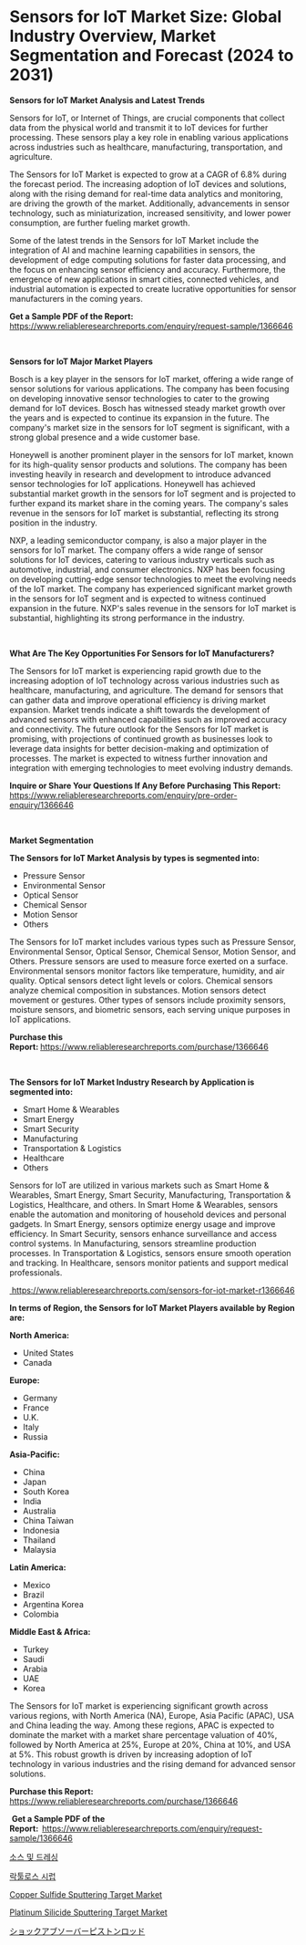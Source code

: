 <p><h1>Sensors for IoT Market Size: Global Industry Overview, Market Segmentation and Forecast (2024 to 2031)</h1></p><p><strong>Sensors for IoT Market Analysis and Latest Trends</strong></p>
<p><p>Sensors for IoT, or Internet of Things, are crucial components that collect data from the physical world and transmit it to IoT devices for further processing. These sensors play a key role in enabling various applications across industries such as healthcare, manufacturing, transportation, and agriculture.</p><p>The Sensors for IoT Market is expected to grow at a CAGR of 6.8% during the forecast period. The increasing adoption of IoT devices and solutions, along with the rising demand for real-time data analytics and monitoring, are driving the growth of the market. Additionally, advancements in sensor technology, such as miniaturization, increased sensitivity, and lower power consumption, are further fueling market growth.</p><p>Some of the latest trends in the Sensors for IoT Market include the integration of AI and machine learning capabilities in sensors, the development of edge computing solutions for faster data processing, and the focus on enhancing sensor efficiency and accuracy. Furthermore, the emergence of new applications in smart cities, connected vehicles, and industrial automation is expected to create lucrative opportunities for sensor manufacturers in the coming years.</p></p>
<p><strong>Get a Sample PDF of the Report:&nbsp;</strong> <a href="https://www.reliableresearchreports.com/enquiry/request-sample/1366646">https://www.reliableresearchreports.com/enquiry/request-sample/1366646</a></p>
<p>&nbsp;</p>
<p><strong>Sensors for IoT Major Market Players</strong></p>
<p><p>Bosch is a key player in the sensors for IoT market, offering a wide range of sensor solutions for various applications. The company has been focusing on developing innovative sensor technologies to cater to the growing demand for IoT devices. Bosch has witnessed steady market growth over the years and is expected to continue its expansion in the future. The company's market size in the sensors for IoT segment is significant, with a strong global presence and a wide customer base.</p><p>Honeywell is another prominent player in the sensors for IoT market, known for its high-quality sensor products and solutions. The company has been investing heavily in research and development to introduce advanced sensor technologies for IoT applications. Honeywell has achieved substantial market growth in the sensors for IoT segment and is projected to further expand its market share in the coming years. The company's sales revenue in the sensors for IoT market is substantial, reflecting its strong position in the industry.</p><p>NXP, a leading semiconductor company, is also a major player in the sensors for IoT market. The company offers a wide range of sensor solutions for IoT devices, catering to various industry verticals such as automotive, industrial, and consumer electronics. NXP has been focusing on developing cutting-edge sensor technologies to meet the evolving needs of the IoT market. The company has experienced significant market growth in the sensors for IoT segment and is expected to witness continued expansion in the future. NXP's sales revenue in the sensors for IoT market is substantial, highlighting its strong performance in the industry.</p></p>
<p>&nbsp;</p>
<p><strong>What Are The Key Opportunities For Sensors for IoT Manufacturers?</strong></p>
<p><p>The Sensors for IoT market is experiencing rapid growth due to the increasing adoption of IoT technology across various industries such as healthcare, manufacturing, and agriculture. The demand for sensors that can gather data and improve operational efficiency is driving market expansion. Market trends indicate a shift towards the development of advanced sensors with enhanced capabilities such as improved accuracy and connectivity. The future outlook for the Sensors for IoT market is promising, with projections of continued growth as businesses look to leverage data insights for better decision-making and optimization of processes. The market is expected to witness further innovation and integration with emerging technologies to meet evolving industry demands.</p></p>
<p><strong>Inquire or Share Your Questions If Any Before Purchasing This Report:</strong> <a href="https://www.reliableresearchreports.com/enquiry/pre-order-enquiry/1366646">https://www.reliableresearchreports.com/enquiry/pre-order-enquiry/1366646</a></p>
<p>&nbsp;</p>
<p><strong>Market Segmentation</strong></p>
<p><strong>The Sensors for IoT Market Analysis by types is segmented into:</strong></p>
<p><ul><li>Pressure Sensor</li><li>Environmental Sensor</li><li>Optical Sensor</li><li>Chemical Sensor</li><li>Motion Sensor</li><li>Others</li></ul></p>
<p><p>The Sensors for IoT market includes various types such as Pressure Sensor, Environmental Sensor, Optical Sensor, Chemical Sensor, Motion Sensor, and Others. Pressure sensors are used to measure force exerted on a surface. Environmental sensors monitor factors like temperature, humidity, and air quality. Optical sensors detect light levels or colors. Chemical sensors analyze chemical composition in substances. Motion sensors detect movement or gestures. Other types of sensors include proximity sensors, moisture sensors, and biometric sensors, each serving unique purposes in IoT applications.</p></p>
<p><strong>Purchase this Report:&nbsp;</strong><a href="https://www.reliableresearchreports.com/purchase/1366646">https://www.reliableresearchreports.com/purchase/1366646</a></p>
<p>&nbsp;</p>
<p><strong>The Sensors for IoT Market Industry Research by Application is segmented into:</strong></p>
<p><ul><li>Smart Home & Wearables</li><li>Smart Energy</li><li>Smart Security</li><li>Manufacturing</li><li>Transportation & Logistics</li><li>Healthcare</li><li>Others</li></ul></p>
<p><p>Sensors for IoT are utilized in various markets such as Smart Home & Wearables, Smart Energy, Smart Security, Manufacturing, Transportation & Logistics, Healthcare, and others. In Smart Home & Wearables, sensors enable the automation and monitoring of household devices and personal gadgets. In Smart Energy, sensors optimize energy usage and improve efficiency. In Smart Security, sensors enhance surveillance and access control systems. In Manufacturing, sensors streamline production processes. In Transportation & Logistics, sensors ensure smooth operation and tracking. In Healthcare, sensors monitor patients and support medical professionals.</p></p>
<p><a href="https://www.reliableresearchreports.com/sensors-for-iot-market-r1366646">&nbsp;https://www.reliableresearchreports.com/sensors-for-iot-market-r1366646</a></p>
<p><strong>In terms of Region, the Sensors for IoT Market Players available by Region are:</strong></p>
<p>
    <p> <strong> North America: </strong>
        <ul>
            <li>United States</li>
            <li>Canada</li>
        </ul>
        </p> 
    <p> <strong> Europe: </strong>
        <ul>
            <li>Germany</li>
            <li>France</li>
            <li>U.K.</li>
            <li>Italy</li>
            <li>Russia</li>
        </ul>
        </p> 
    <p> <strong> Asia-Pacific: </strong>
        <ul>
            <li>China</li>
            <li>Japan</li>
            <li>South Korea</li>
            <li>India</li>
            <li>Australia</li>
            <li>China Taiwan</li>
            <li>Indonesia</li>
            <li>Thailand</li>
            <li>Malaysia</li>
        </ul>
        </p> 
    <p> <strong> Latin America: </strong>
        <ul>
            <li>Mexico</li>
            <li>Brazil</li>
            <li>Argentina Korea</li>
            <li>Colombia</li>
        </ul>
        </p> 
    <p> <strong> Middle East & Africa: </strong>
        <ul>
            <li>Turkey</li>
            <li>Saudi</li>
            <li>Arabia</li>
            <li>UAE</li>
            <li>Korea</li>
        </ul>
    </p>
    </p>
<p><p>The Sensors for IoT market is experiencing significant growth across various regions, with North America (NA), Europe, Asia Pacific (APAC), USA and China leading the way. Among these regions, APAC is expected to dominate the market with a market share percentage valuation of 40%, followed by North America at 25%, Europe at 20%, China at 10%, and USA at 5%. This robust growth is driven by increasing adoption of IoT technology in various industries and the rising demand for advanced sensor solutions.</p></p>
<p><strong>Purchase this Report: </strong><a href="https://www.reliableresearchreports.com/purchase/1366646">https://www.reliableresearchreports.com/purchase/1366646</a></p>
<p>&nbsp;<strong>Get a Sample PDF of the Report:&nbsp;&nbsp;</strong><a href="https://www.reliableresearchreports.com/enquiry/request-sample/1366646">https://www.reliableresearchreports.com/enquiry/request-sample/1366646</a></p>
<p><strong></strong></p>
<p><p><a href="https://medium.com/@obiemante1922/%EC%86%8C%EC%8A%A4%EC%99%80-%EB%93%9C%EB%A0%88%EC%8B%B1-%EC%8B%9C%EC%9E%A5%EC%9D%80-%EC%8B%9C%EC%9E%A5-%EC%A0%90%EC%9C%A0%EC%9C%A8-%EC%8B%9C%EC%9E%A5-%ED%8A%B8%EB%A0%8C%EB%93%9C-%EB%B0%8F-%EC%8B%9C%EC%9E%A5-%EC%84%B1%EC%9E%A5%EC%97%90-%EB%8C%80%ED%95%9C-%EC%A0%95%EB%B3%B4%EB%A5%BC-%EC%A0%9C%EA%B3%B5%ED%95%A9%EB%8B%88%EB%8B%A4-2fe5477981b9">소스 및 드레싱</a></p><p><a href="https://medium.com/@jeralderzog65756e/%EB%9E%99%ED%88%B4%EB%A1%9C%EC%98%A4%EC%8A%A4-%EC%8B%9C%EB%9F%BD-%EC%8B%9C%EC%9E%A5-%EC%A7%80%ED%91%9C-%ED%95%B4%EB%8F%85-%EC%8B%9C%EC%9E%A5-%EC%A0%90%EC%9C%A0%EC%9C%A8-%EC%B6%94%EC%84%B8-%EB%B0%8F-%EC%84%B1%EC%9E%A5-%ED%8C%A8%ED%84%B4-2f2bd8fc1e84">락툴로스 시럽</a></p><p><a href="https://github.com/claudianurdin/Market-Research-Report-List-1/blob/main/copper-sulfide-sputtering-target-market.md">Copper Sulfide Sputtering Target Market</a></p><p><a href="https://github.com/almainyongb/Market-Research-Report-List-1/blob/main/platinum-silicide-sputtering-target-market.md">Platinum Silicide Sputtering Target Market</a></p><p><a href="https://medium.com/@akio198300/%E3%82%B7%E3%83%A7%E3%83%83%E3%82%AF%E3%82%A2%E3%83%96%E3%82%BD%E3%83%BC%E3%83%90%E3%83%BC%E3%83%94%E3%82%B9%E3%83%88%E3%83%B3%E3%83%AD%E3%83%83%E3%83%89%E5%B8%82%E5%A0%B4-%E7%A8%AE%E9%A1%9E-%E3%82%A2%E3%83%97%E3%83%AA%E3%82%B1%E3%83%BC%E3%82%B7%E3%83%A7%E3%83%B3-%E3%81%8A%E3%82%88%E3%81%B3%E5%9C%B0%E7%90%86%E3%81%AB%E3%82%88%E3%82%8B%E5%8C%85%E6%8B%AC%E7%9A%84%E8%A9%95%E4%BE%A1-40dbdf403462">ショックアブソーバーピストンロッド</a></p></p>